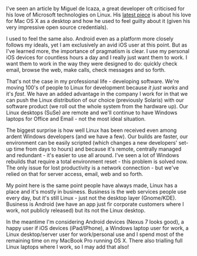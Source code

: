 I've seen an article by Miguel de Icaza, a great developer oft criticised for his love of Microsoft technologies on Linux. His [latest piece] is about his love for Mac OS X as a desktop and how he used to feel guilty about it (given his very impressive open source credentials). 

I used to feel the same also. Android even as a platform more closely follows my ideals, yet I am exclusively an avid iOS user at this point. But as I've learned more, the importance of pragmatism is clear. I use my personal iOS devices for countless hours a day and I really just want them to work. I want them to work in the way they were designed to do: quickly check email, browse the web, make calls, check messages and so forth.

That's not the case in my professional life - developing software. We're moving 100's of people to Linux for development because *it just works* and it's *fast*. We have an added advantage in the company I work for in that we can push the Linux distribution of our choice (previously Solaris) with our software product (we roll out the whole system from the hardware up). Our Linux desktops (SuSe) are remote and we'll continue to have Windows laptops for Office and Email - not the most ideal situation. 

The biggest surprise is how well Linux has been received even among ardent Windows developers (and we have a few). Our builds are faster, our environment can be easily scripted (which changes a new developers' set-up time from days to hours) and because it's remote, centrally managed and redundant - it's easier to use all around. I've seen a lot of Windows rebuilds that require a total environment reset - this problem is solved now. The only issue for lost productivity is a network connection - but we've relied on that for server access, email, web and so forth. 

My point here is the same point people have always made, Linux has a place and it's mostly in business. Business is the web services people use every day, but it's still Linux - just not the desktop layer (Gnome/KDE). Business is Android (we have an app just fir corporate customers where I work, not publicly released) but its not the Linux desktop.

In the meantime I'm considering Android devices (Nexus 7 looks good), a happy user if iOS devices (iPad/IPhone), a Windows laptop user for work, a Linux desktop/server user for work/personal use and I spend most of the remaining time on my MacBook Pro running OS X. There also trialling full Linux laptops where I work, so I may add that also!

[latest piece]: http://tirania.org/blog/archive/2012/Aug-29.html